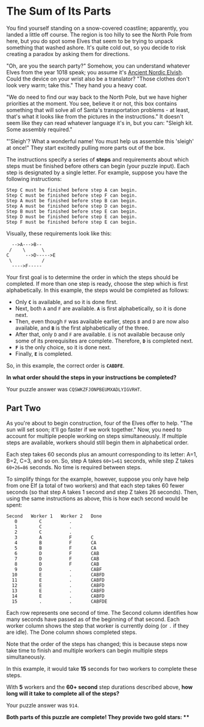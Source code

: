 # The Sum of Its Parts
You find yourself standing on a snow-covered coastline; apparently, you landed a 
little off course. The region is too hilly to see the North Pole from here, but 
you do spot some Elves that seem to be trying to unpack something that washed 
ashore. It's quite cold out, so you decide to risk creating a paradox by asking 
them for directions.

"Oh, are you the search party?" Somehow, you can understand whatever Elves from 
the year 1018 speak; you assume it's 
[Ancient Nordic Elvish](https://adventofcode.com/2015/day/6). Could the device on 
your wrist also be a translator? "Those clothes don't look very warm; take this." 
They hand you a heavy coat.

"We do need to find our way back to the North Pole, but we have higher priorities 
at the moment. You see, believe it or not, this box contains something that will 
solve all of Santa's transportation problems - at least, that's what it looks like 
from the pictures in the instructions." It doesn't seem like they can read whatever 
language it's in, but you can: "Sleigh kit. Some assembly required."

"'Sleigh'? What a wonderful name! You must help us assemble this 'sleigh' at once!" 
They start excitedly pulling more parts out of the box.

The instructions specify a series of __steps__ and requirements about which steps 
must be finished before others can begin (your puzzle input). Each step is 
designated by a single letter. For example, suppose you have the following 
instructions:

```
Step C must be finished before step A can begin.
Step C must be finished before step F can begin.
Step A must be finished before step B can begin.
Step A must be finished before step D can begin.
Step B must be finished before step E can begin.
Step D must be finished before step E can begin.
Step F must be finished before step E can begin.
```

Visually, these requirements look like this:

```
  -->A--->B--
 /    \      \
C      -->D----->E
 \           /
  ---->F-----
```

Your first goal is to determine the order in which the steps should be completed. 
If more than one step is ready, choose the step which is first alphabetically. In 
this example, the steps would be completed as follows:

 - Only __`C`__ is available, and so it is done first.
 - Next, both `A` and `F` are available. __`A`__ is first alphabetically, so it is done next.
 - Then, even though `F` was available earlier, steps `B` and `D` are now also 
 available, and __`B`__ is the first alphabetically of the three.
 - After that, only `D` and `F` are available. `E` is not available because only 
 some of its prerequisites are complete. Therefore, __`D`__ is completed next.
 - __`F`__ is the only choice, so it is done next.
 - Finally, __`E`__ is completed.

So, in this example, the correct order is __`CABDFE`__.

__In what order should the steps in your instructions be completed?__

Your puzzle answer was `CQSWKZFJONPBEUMXADLYIGVRHT`.

## Part Two
As you're about to begin construction, four of the Elves offer to help. "The sun 
will set soon; it'll go faster if we work together." Now, you need to account 
for multiple people working on steps simultaneously. If multiple steps are 
available, workers should still begin them in alphabetical order.

Each step takes 60 seconds plus an amount corresponding to its letter: A=1, B=2, 
C=3, and so on. So, step A takes `60+1=61` seconds, while step Z takes `60+26=86` 
seconds. No time is required between steps.

To simplify things for the example, however, suppose you only have help from one 
Elf (a total of two workers) and that each step takes 60 fewer seconds (so that 
step A takes 1 second and step Z takes 26 seconds). Then, using the same 
instructions as above, this is how each second would be spent:

```
Second   Worker 1   Worker 2   Done
   0        C          .        
   1        C          .        
   2        C          .        
   3        A          F       C
   4        B          F       CA
   5        B          F       CA
   6        D          F       CAB
   7        D          F       CAB
   8        D          F       CAB
   9        D          .       CABF
  10        E          .       CABFD
  11        E          .       CABFD
  12        E          .       CABFD
  13        E          .       CABFD
  14        E          .       CABFD
  15        .          .       CABFDE
```

Each row represents one second of time. The Second column identifies how many 
seconds have passed as of the beginning of that second. Each worker column shows 
the step that worker is currently doing (or `.` if they are idle). The Done column 
shows completed steps.

Note that the order of the steps has changed; this is because steps now take time 
to finish and multiple workers can begin multiple steps simultaneously.

In this example, it would take __15__ seconds for two workers to complete these 
steps.

With __5__ workers and the __60+ second__ step durations described above, 
__how long will it take to complete all of the steps?__

Your puzzle answer was `914`.

__Both parts of this puzzle are complete! They provide two gold stars: \*\*__
